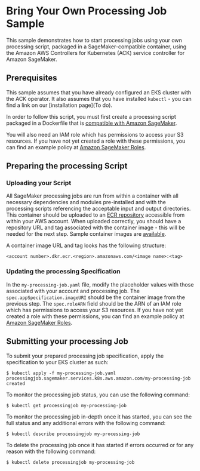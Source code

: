 # Bring Your Own Processing Job Sample

This sample demonstrates how to start processing jobs using your own processing script, packaged in a SageMaker-compatible container, using the Amazon AWS Controllers for Kubernetes (ACK) service controller for Amazon SageMaker.                     

## Prerequisites

This sample assumes that you have already configured an EKS cluster with the ACK operator. It also assumes that you have installed `kubectl` - you can find a link on our [installation page](To do).

In order to follow this script, you must first create a processing script packaged in a Dockerfile that is [compatible with Amazon SageMaker](https://docs.aws.amazon.com/sagemaker/latest/dg/amazon-sagemaker-containers.html).

You will also need an IAM role which has permissions to access your S3 resources. If you have not yet created a role with these permissions, you can find an example policy at [Amazon SageMaker Roles](https://docs.aws.amazon.com/sagemaker/latest/dg/sagemaker-roles.html#sagemaker-roles-createtrainingjob-perms).

## Preparing the processing Script

### Uploading your Script

All SageMaker processing jobs are run from within a container with all necessary dependencies and modules pre-installed and with the processing scripts referencing the acceptable input and output directories. This container should be uploaded to an [ECR repository](https://aws.amazon.com/ecr/) accessible from within your AWS account. When uploaded correctly, you should have a repository URL and tag associated with the container image - this will be needed for the next step. Sample container images are [available](https://docs.aws.amazon.com/sagemaker/latest/dg/sagemaker-algo-docker-registry-paths.html).

A container image URL and tag looks has the following structure:
```
<account number>.dkr.ecr.<region>.amazonaws.com/<image name>:<tag>
```

### Updating the processing Specification

In the `my-processing-job.yaml` file, modify the placeholder values with those associated with your account and processing job. The `spec.appSpecification.imageURI` should be the container image from the previous step. The `spec.roleARN` field should be the ARN of an IAM role which has permissions to access your S3 resources. If you have not yet created a role with these permissions, you can find an example policy at [Amazon SageMaker Roles](https://docs.aws.amazon.com/sagemaker/latest/dg/sagemaker-roles.html#sagemaker-roles-createprocessingjob-perms).

## Submitting your processing Job

To submit your prepared processing job specification, apply the specification to your EKS cluster as such:
```
$ kubectl apply -f my-processing-job.yaml
processingjob.sagemaker.services.k8s.aws.amazon.com/my-processing-job created
```

To monitor the processing job status, you can use the following command:
```
$ kubectl get processingjob my-processing-job
```

To monitor the processing job in-depth once it has started, you can see the full status and any additional errors with the following command:
```
$ kubectl describe processingjob my-processing-job
```

To delete the processing job once it has started if errors occurred or for any reason with the following command:
```
$ kubectl delete processingjob my-processing-job
```
